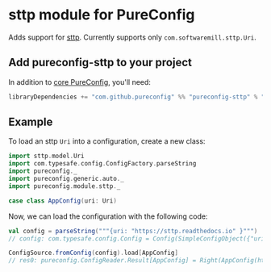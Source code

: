 # sttp module for PureConfig

Adds support for [sttp](https://github.com/softwaremill/sttp). Currently supports only `com.softwaremill.sttp.Uri`.

## Add pureconfig-sttp to your project

In addition to [core PureConfig](https://github.com/pureconfig/pureconfig), you'll need:

```scala
libraryDependencies += "com.github.pureconfig" %% "pureconfig-sttp" % "0.13.0"
```

## Example

To load an sttp `Uri` into a configuration, create a new class:

```scala
import sttp.model.Uri
import com.typesafe.config.ConfigFactory.parseString
import pureconfig._
import pureconfig.generic.auto._
import pureconfig.module.sttp._

case class AppConfig(uri: Uri)
```

Now, we can load the configuration with the following code:

```scala
val config = parseString("""{uri: "https://sttp.readthedocs.io" }""")
// config: com.typesafe.config.Config = Config(SimpleConfigObject({"uri":"https://sttp.readthedocs.io"}))

ConfigSource.fromConfig(config).load[AppConfig]
// res0: pureconfig.ConfigReader.Result[AppConfig] = Right(AppConfig(https://sttp.readthedocs.io))
```
